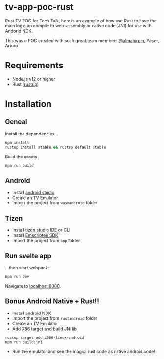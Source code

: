# tv-app-poc-rust

Rust TV POC for Tech Talk, here is an example of how use Rust to have the
main logic an compile to web-assembly or native code (JNI) for use
with Andorid NDK.

This was a POC created with such great team members
[@almahirpm](https://github.com/almahirpm), Yaser, Arturo

# Requirements
 - Node.js v12 or higher
 - Rust ([rustup][rust-install])

# Installation

## Geneal

Install the dependencies...

```bash
npm install
rustup install stable && rustup default stable
```

Build the assets

```bash
npm run build
```

## Android

- Install [android studio][android-studio]
- Create an TV Emulator
- Import the project from `wasmandroid` folder

## Tizen
- Install [tizen studio][tize-studio] IDE or CLI
- Install [Emscripten SDK][emscripten-sdk]
- Import the project from `app` folder

## Run svelte app 

...then start webpack:

```bash
npm run dev
```

Navigate to [localhost:8080](http://localhost:8080).


## Bonus Android Native + Rust!!
- Install [android NDK][android-ndk]
- Import the project from `rustandroid` folder
- Create an TV Emulator
- Add X86 target and build JNI lib

```bash
rustup target add i686-linux-android
npm run build:jni
```
- Run the emulator and see the magic! rust code as native android code!

 [tize-studio]: https://developer.samsung.com/smarttv/develop/getting-started/setting-up-sdk/installing-tv-sdk.html
 [emscripten-sdk]: https://developer.samsung.com/smarttv/develop/extension-libraries/webassembly/getting-started/downloading-and-installing.html
 [android-studio]: https://developer.android.com/studio/
 [rust-install]: https://www.rust-lang.org/tools/install
 [android-ndk]: https://developer.android.com/ndk
